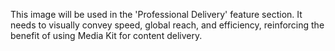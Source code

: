 This image will be used in the 'Professional Delivery' feature section. It needs to visually convey speed, global reach, and efficiency, reinforcing the benefit of using Media Kit for content delivery.